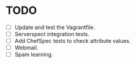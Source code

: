 TODO
====

* [ ] Update and test the Vagrantfile.
* [ ] Serverspect integration tests.
* [ ] Add ChefSpec tests to check attribute values.
* [ ] Webmail.
* [ ] Spam learning.
